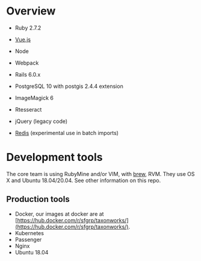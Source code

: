 # Overview

* Ruby 2.7.2
* [Vue.js](https://vuejs.org/)
* Node
* Webpack
* Rails 6.0.x
* PostgreSQL 10 with postgis 2.4.4 extension
* ImageMagick 6
* Rtesseract
* jQuery (legacy code)

* [Redis][4] (experimental use in batch imports)

# Development tools

The core team is using RubyMine and/or VIM, with [brew][3], RVM.  They use OS X and Ubuntu 18.04/20.04.  See other information on this repo.

## Production tools

* Docker, our images at docker are at [https://hub.docker.com/r/sfgrp/taxonworks/](https://hub.docker.com/r/sfgrp/taxonworks/).
* Kubernetes
* Passenger
* Nginx
* Ubuntu 18.04

[2]: http://rvm.io
[3]: http://brew.sh/
[4]: http://redis.io/
